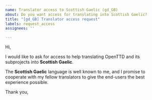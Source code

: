 ```yaml
---
name: Translator access to Scottish Gaelic (gd_GB)
about: Do you want access for translating into Scottish Gaelic?
title: "[gd_GB] Translator access request"
labels: request_access
assignees: ''

---
```


<!-- translator: gd_GB -->
<!-- Please do not edit the header of this template. -->

Hi,

I would like to ask for access to help translating OpenTTD and its subprojects into **Scottish Gaelic**.

The **Scottish Gaelic** language is well known to me, and I promise to cooperate with my fellow translators to give the end-users the best experience possible.

<!-- Please do not edit the above message. Do feel free to add a personal note after this line. -->

Thank you,
